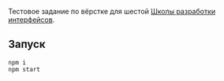 Тестовое задание по вёрстке для шестой [Школы разработки интерфейсов](https://academy.yandex.ru/events/frontend/shri_msk-2018).

## Запуск
```
npm i
npm start
```